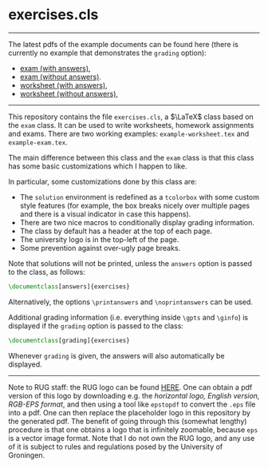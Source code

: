 # exercises.cls

---

The latest pdfs of the example documents can be found here (there is currently no example that demonstrates the `grading` option):
- [exam (with answers)](https://el-sambal.github.io/exercises.cls/exam-with-answers.pdf),
- [exam (without answers)](https://el-sambal.github.io/exercises.cls/exam-without-answers.pdf).
- [worksheet (with answers)](https://el-sambal.github.io/exercises.cls/worksheet-with-answers.pdf),
- [worksheet (without answers)](https://el-sambal.github.io/exercises.cls/worksheet-without-answers.pdf),

---

This repository contains the file `exercises.cls`, a $\LaTeX$ class based on the `exam` class. It can be used to write worksheets, homework assignments and exams. There are two working examples: `example-worksheet.tex` and `example-exam.tex`.

The main difference between this class and the `exam` class is that this class has some basic customizations which I happen to like.

In particular, some customizations done by this class are:
- The `solution` environment is redefined as a `tcolorbox` with some custom style features (for example, the box breaks nicely over multiple pages and there is a visual indicator in case this happens).
- There are two nice macros to conditionally display grading information.
- The class by default has a header at the top of each page.
- The university logo is in the top-left of the page.
- Some prevention against over-ugly page breaks.

Note that solutions will not be printed, unless the `answers` option is passed to the class, as follows:
```tex
\documentclass[answers]{exercises}
```
Alternatively, the options `\printanswers` and `\noprintanswers` can be used.

Additional grading information (i.e. everything inside `\gpts` and `\ginfo`) is displayed if the `grading` option is passed to the class:
```tex
\documentclass[grading]{exercises}
```
Whenever `grading` is given, the answers will also automatically be displayed.

---

Note to RUG staff: the RUG logo can be found [HERE](https://www.rug.nl/about-ug/practical-matters/huisstijl/logobank-new/corporatelogo/). One can obtain a pdf version of this logo by downloading e.g. the *horizontal logo, English version, RGB-EPS format*, and then using a tool like `epstopdf` to convert the `.eps` file into a pdf. One can then replace the placeholder logo in this repository by the generated pdf. The benefit of going through this (somewhat lengthy) procedure is that one obtains a logo that is infinitely zoomable, because `eps` is a vector image format. Note that I do not own the RUG logo, and any use of it is subject to rules and regulations posed by the University of Groningen.
